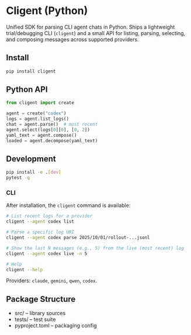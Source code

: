 # Cligent (Python)

Unified SDK for parsing CLI agent chats in Python. Ships a lightweight
trial/debugging CLI (`cligent`) and a small API for listing, parsing,
selecting, and composing messages across supported providers.

## Install

```bash
pip install cligent
```

## Python API

```python
from cligent import create

agent = create("codex")
logs = agent.list_logs()
chat = agent.parse()  # most recent
agent.select(logs[0][0], [0, 2])
yaml_text = agent.compose()
loaded = agent.decompose(yaml_text)
```

## Development

```bash
pip install -e .[dev]
pytest -q
```

### CLI

After installation, the `cligent` command is available:

```bash
# List recent logs for a provider
cligent --agent codex list

# Parse a specific log URI
cligent --agent codex parse 2025/10/01/rollout-...jsonl

# Show the last N messages (e.g., 5) from the live (most recent) log
cligent --agent codex live -n 5

# Help
cligent --help
```

Providers: `claude`, `gemini`, `qwen`, `codex`.

## Package Structure

- src/ – library sources
- tests/ – test suite
- pyproject.toml – packaging config
